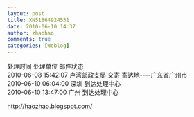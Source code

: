 ```yaml
---
layout: post
title: XN51864924531
date: 2010-06-10 14:37
author: zhaohao
comments: true
categories: [Weblog]
---
```

处理时间 处理单位 邮件状态
<br />2010-06-08 15:42:07 卢湾邮政支局 交寄 寄达地----广东省广州市
<br />2010-06-10 06:04:00 深圳 到达处理中心
<br />2010-06-10 13:47:00 广州 到达处理中心<div>http://haozhao.blogspot.com/</div>
